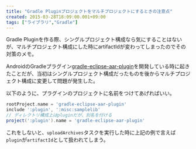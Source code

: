 ```yaml
---
title: "Gradle Pluginプロジェクトをマルチプロジェクトにするときの注意点"
created: 2015-03-28T18:09:00.001+09:00
tags: ["ライブラリ","Gradle"]
---
```

Gradle Pluginを作る際、シングルプロジェクト構成なら気にすることはないが、マルチプロジェクト構成にした時にartifactIdが変わってしまったのでその対策のメモ。

AndroidのGradleプラグイン[gradle-eclipse-aar-plugin](https://github.com/ksoichiro/gradle-eclipse-aar-plugin)を開発している時に起きたことだが、当初はシングルプロジェクト構成だったものを後からマルチプロジェクト構成に変更して問題が発生した。

以下のように、プラグインのプロジェクトに名前をつけてあげればいい。

```groovy
rootProject.name = 'gradle-eclipse-aar-plugin'
include ':plugin', ':misc:samplelib'
// ディレクトリ構成上はpluginだが、別名を付ける
project(':plugin').name = 'gradle-eclipse-aar-plugin'
```

これをしないと、`uploadArchives`タスクを実行した時に上記の例で言えば`plugin`が`artifactId`として扱われてしまう。
